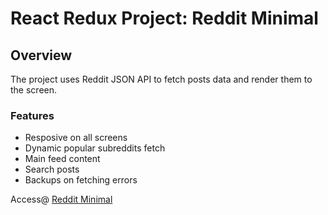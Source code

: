 <h1>React Redux Project: Reddit Minimal</h1>
<h2>Overview</h2>
<p>The project uses Reddit JSON API to fetch posts data and render them to the screen.</p>
<h3>Features</h3>
<ul>
  <li>Resposive on all screens</li>
  <li>Dynamic popular subreddits fetch</li>
  <li>Main feed content</li>
  <li>Search posts</li>
  <li>Backups on fetching errors</li>
</ul>
Access@ <a href="https://minimalredditclient.netlify.app/">Reddit Minimal</a>
